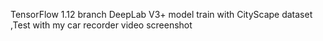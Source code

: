 TensorFlow 1.12 branch DeepLab V3+ model train with CityScape dataset 
,Test with my car recorder video screenshot
